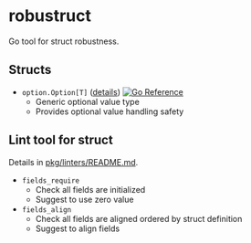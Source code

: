 # robustruct

Go tool for struct robustness.

## Structs

- `option.Option[T]` ([details](pkg/option/README.md))
  [![Go Reference](https://pkg.go.dev/badge/github.com/ysuzuki19/robustruct/pkg/option.svg)](https://pkg.go.dev/github.com/ysuzuki19/robustruct/pkg/option)
  - Generic optional value type
  - Provides optional value handling safety

## Lint tool for struct

Details in [pkg/linters/README.md](pkg/linters/README.md).

- `fields_require`
  - Check all fields are initialized
  - Suggest to use zero value
- `fields_align`
  - Check all fields are aligned ordered by struct definition
  - Suggest to align fields
